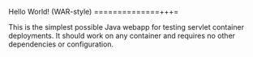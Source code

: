 Hello World! (WAR-style)
==============+++=

This is the simplest possible Java webapp for testing servlet container deployments.  It should work on any container and requires no other dependencies or configuration.

